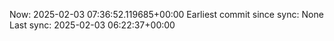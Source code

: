 Now: 2025-02-03 07:36:52.119685+00:00 Earliest commit since sync: None Last sync: 2025-02-03 06:22:37+00:00
